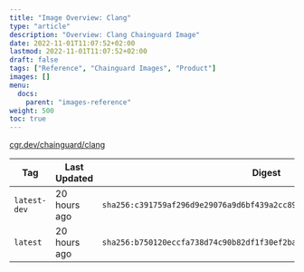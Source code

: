 ```yaml
---
title: "Image Overview: Clang"
type: "article"
description: "Overview: Clang Chainguard Image"
date: 2022-11-01T11:07:52+02:00
lastmod: 2022-11-01T11:07:52+02:00
draft: false
tags: ["Reference", "Chainguard Images", "Product"]
images: []
menu:
  docs:
    parent: "images-reference"
weight: 500
toc: true
---
```


[cgr.dev/chainguard/clang](https://github.com/chainguard-images/images/tree/main/images/clang)

| Tag          | Last Updated | Digest                                                                    |
|--------------|--------------|---------------------------------------------------------------------------|
| `latest-dev` | 20 hours ago | `sha256:c391759af296d9e29076a9d6bf439a2cc89ba10d47d6ed1be8ab6ce6d3ce2292` |
| `latest`     | 20 hours ago | `sha256:b750120eccfa738d74c90b82df1f30ef2baded2af0bee3525c62c4340e4e152d` |


